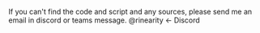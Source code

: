 If you can't find the code and script and any sources, please send me an email in discord or teams message.
@rinearity <- Discord

